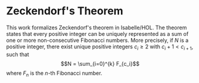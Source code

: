 # Zeckendorf's Theorem

This work formalizes Zeckendorf's theorem in Isabelle/HOL. The theorem states that every positive integer can be uniquely represented as a sum of one or more non-consecutive Fibonacci numbers. More precisely, if 
$N$ is a positive integer, there exist unique positive integers $c_i \ge 2$ with $c_i + 1 < c_{i+1}$, such that
$$N = \sum_{i=0}^{k} F_{c_i}$$
where $F_n$ is the $n$-th Fibonacci number.